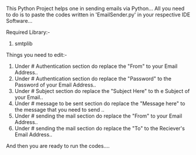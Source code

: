 This Python Project helps one in sending emails via Python...
All you need to do is to paste the codes written in 'EmailSender.py' in your respective IDE Software...

Required Library:-
1. smtplib

Things you need to edit:-
1. Under # Authentication section do replace the "From" to your Email Address..
2. Under # Authentication section do replace the "Password" to the Password of your Email Address..
3. Under # Subject section do replace the "Subject Here" to th e Subject of your Email..
4. Under # message to be sent section do replace the "Message here" to the message that you need to send ..
5. Under # sending the mail section do replace the "From" to your Email Address..
6. Under # sending the mail section do replace the "To" to the Reciever's Email Address..

And then you are ready to run the codes....
